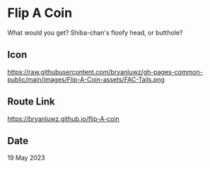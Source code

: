 # Flip A Coin

What would you get? Shiba-chan's floofy head, or butthole?

## Icon

https://raw.githubusercontent.com/bryanluwz/gh-pages-common-public/main/images/Flip-A-Coin-assets/FAC-Tails.png

## Route Link

https://bryanluwz.github.io/flip-A-coin

## Date

19 May 2023
